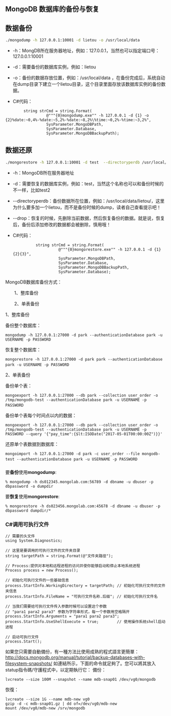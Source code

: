 ## MongoDB 数据库的备份与恢复

## 数据备份

```bash
./mongodump -h 127.0.0.1:10001 -d lietou -o /usr/local/data
```

- -h：MongDB所在服务器地址，例如：127.0.0.1，当然也可以指定端口号：127.0.0.1:10001

- -d：需要备份的数据库实例，例如：lietou

- -o：备份的数据存放位置，例如：/usr/local/data ，在备份完成后，系统自动在dump目录下建立一个lietou目录，这个目录里面存放该数据库实例的备份数据。

-  C#代码：

  ```
          string strCmd = string.Format(
                    @"""{0}mongodump.exe"" -h 127.0.0.1 -d {1} -o {2}%date:~0,4%-%date:~5,2%-%date:~8,2%\%time:~0,2%-%time:~3,2%",
                    SysParameter.MongoDBPath,
                    SysParameter.Database,
                    SysParameter.MongoDBBackupPath);
  ```

## 数据还原

```bash
./mongorestore -h 127.0.0.1:10001 -d test  --directoryperdb /usr/local/data/lietou/
```

- -h：MongoDB所在服务器地址

- -d：需要恢复的数据库实例，例如：test，当然这个名称也可以和备份时候的不一样，比如test2

- --directoryperdb：备份数据所在位置，例如：/usr/local/data/lietou/，这里为什么要多加一个lietou，而不是备份时候的dump，读者自己查看提示吧！

- --drop：恢复的时候，先删除当前数据，然后恢复备份的数据。就是说，恢复后，备份后添加修改的数据都会被删除，慎用哦！

- C#代码：

  ```
            string strCmd = string.Format(
                      @"""{0}mongorestore.exe"" -h 127.0.0.1 -d {1} {2}{3}",
                      SysParameter.MongoDBPath,
                      SysParameter.Database,
                      SysParameter.MongoDBBackupPath,
                      SysParameter.Database);
  ```



MongoDB数据库备份方式：

　　1、整库备份

　　2、单表备份

 

 1、整库备份

备份整个数据库：

```
mongodump -h 127.0.0.1:27000 -d park --authenticationDatabase park -u USERNAME -p PASSWORD
```

恢复整个数据库：

```
mongorestore -h 127.0.0.1:27000 -d park park --authenticationDatabase park -u USERNAME -p PASSWORD　　
```

 

 2、单表备份

备份单个表：

```
mongoexport -h 127.0.0.1:27000 --db park --collection user_order -o /tmp/mongodb-test --authenticationDatabase park -u USERNAME -p PASSWORD　　
```

备份单个表每个时间点以内的数据：

```
mongoexport -h 127.0.0.1:27000 --db park --collection user_order -o /tmp/mongodb-test --authenticationDatabase park -u USERNAME -p PASSWORD --query '{"pay_time":{$lt:ISODate("2017-05-01T00:00:00Z")}}'
```

还原单个表数据到数据库：

```
mongoimport -h 127.0.0.1:27000 -d park -c user_order --file mongodb-test --authenticationDatabase park -u USERNAME -p PASSWORD　　
```

###  ###

要**备份**使用**mongodump**:

```
% mongodump -h ds012345.mongolab.com:56789 -d dbname -u dbuser -p dbpassword -o dumpdir
```

要**恢复**使用**mongorestore**:

```
% mongorestore -h ds023456.mongolab.com:45678 -d dbname -u dbuser -p dbpassword dumpdir/*
```

### C#调用可执行文件

    // 需要的头文件
    using System.Diagnostics;
    
    // 这里是要调用的可执行文件的文件夹目录
    string targetPath = string.Format(@"文件夹路径");
    
    // Process:提供对本地和远程进程的访问并使你能够启动和停止本地系统进程
    Process process = new Process();
    
    // 初始化可执行文件的一些基础信息
    process.StartInfo.WorkingDirectory = targetPath; // 初始化可执行文件的文件夹信息
    process.StartInfo.FileName = "可执行文件名称.后缀"; // 初始化可执行文件名
    
    // 当我们需要给可执行文件传入参数时候可以设置这个参数
    // "para1 para2 para3" 参数为字符串形式，每一个参数用空格隔开
    process.StartInfo.Arguments = "para1 para2 para3";
    process.StartInfo.UseShellExecute = true;        // 使用操作系统shell启动进程
    
    // 启动可执行文件
    process.Start();





如果您只需要自動備份，有一種方法比使用成熟的程式語言更簡單：
http://docs.mongodb.org/manual/tutorial/backup-databases-with-filesystem-snapshots/
如連結所示，下面的命令就足夠了。您可以將其放入statup指令碼/守護程式中，以定期執行它：
備份：

```
lvcreate --size 100M --snapshot --name mdb-snap01 /dev/vg0/mongodb
```


恢復：

```
lvcreate --size 1G --name mdb-new vg0
gzip -d -c mdb-snap01.gz | dd of=/dev/vg0/mdb-new
mount /dev/vg0/mdb-new /srv/mongodb
```